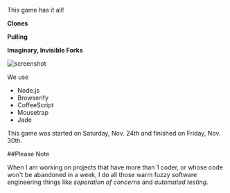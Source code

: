 This game has it all!

**Clones**

**Pulling**

**Imaginary, Invisible Forks**

![screenshot](https://s3.amazonaws.com/jeffreysite/gitcraftscreenshot.jpg)

We use

* Node.js
* Browserify
* CoffeeScript
* Mousetrap
* Jade

This game was started on Saturday, Nov. 24th and finished on Friday, Nov. 30th.

##Please Note

When I am working on projects that have more than 1 coder, or whose code won't be abandoned in a week, I do all those warm fuzzy software engineering things like *seperation of concerns* and *automated testing*.